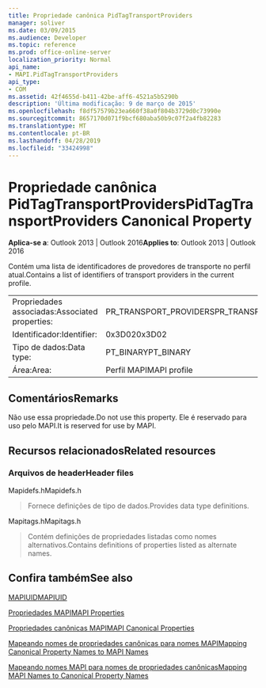 ```yaml
---
title: Propriedade canônica PidTagTransportProviders
manager: soliver
ms.date: 03/09/2015
ms.audience: Developer
ms.topic: reference
ms.prod: office-online-server
localization_priority: Normal
api_name:
- MAPI.PidTagTransportProviders
api_type:
- COM
ms.assetid: 42f4655d-b411-42be-aff6-4521a5b5290b
description: 'Última modificação: 9 de março de 2015'
ms.openlocfilehash: f8df57579b23ea660f38a0f804b3729d0c73990e
ms.sourcegitcommit: 8657170d071f9bcf680aba50b9c07f2a4fb82283
ms.translationtype: MT
ms.contentlocale: pt-BR
ms.lasthandoff: 04/28/2019
ms.locfileid: "33424998"
---
```

# <a name="pidtagtransportproviders-canonical-property"></a><span data-ttu-id="de5cf-103">Propriedade canônica PidTagTransportProviders</span><span class="sxs-lookup"><span data-stu-id="de5cf-103">PidTagTransportProviders Canonical Property</span></span>

  
  
<span data-ttu-id="de5cf-104">**Aplica-se a**: Outlook 2013 | Outlook 2016</span><span class="sxs-lookup"><span data-stu-id="de5cf-104">**Applies to**: Outlook 2013 | Outlook 2016</span></span> 
  
<span data-ttu-id="de5cf-105">Contém uma lista de identificadores de provedores de transporte no perfil atual.</span><span class="sxs-lookup"><span data-stu-id="de5cf-105">Contains a list of identifiers of transport providers in the current profile.</span></span>
  
|||
|:-----|:-----|
|<span data-ttu-id="de5cf-106">Propriedades associadas:</span><span class="sxs-lookup"><span data-stu-id="de5cf-106">Associated properties:</span></span>  <br/> |<span data-ttu-id="de5cf-107">PR_TRANSPORT_PROVIDERS</span><span class="sxs-lookup"><span data-stu-id="de5cf-107">PR_TRANSPORT_PROVIDERS</span></span>  <br/> |
|<span data-ttu-id="de5cf-108">Identificador:</span><span class="sxs-lookup"><span data-stu-id="de5cf-108">Identifier:</span></span>  <br/> |<span data-ttu-id="de5cf-109">0x3D02</span><span class="sxs-lookup"><span data-stu-id="de5cf-109">0x3D02</span></span>  <br/> |
|<span data-ttu-id="de5cf-110">Tipo de dados:</span><span class="sxs-lookup"><span data-stu-id="de5cf-110">Data type:</span></span>  <br/> |<span data-ttu-id="de5cf-111">PT_BINARY</span><span class="sxs-lookup"><span data-stu-id="de5cf-111">PT_BINARY</span></span>  <br/> |
|<span data-ttu-id="de5cf-112">Área:</span><span class="sxs-lookup"><span data-stu-id="de5cf-112">Area:</span></span>  <br/> |<span data-ttu-id="de5cf-113">Perfil MAPI</span><span class="sxs-lookup"><span data-stu-id="de5cf-113">MAPI profile</span></span>  <br/> |
   
## <a name="remarks"></a><span data-ttu-id="de5cf-114">Comentários</span><span class="sxs-lookup"><span data-stu-id="de5cf-114">Remarks</span></span>

<span data-ttu-id="de5cf-115">Não use essa propriedade.</span><span class="sxs-lookup"><span data-stu-id="de5cf-115">Do not use this property.</span></span> <span data-ttu-id="de5cf-116">Ele é reservado para uso pelo MAPI.</span><span class="sxs-lookup"><span data-stu-id="de5cf-116">It is reserved for use by MAPI.</span></span>
  
## <a name="related-resources"></a><span data-ttu-id="de5cf-117">Recursos relacionados</span><span class="sxs-lookup"><span data-stu-id="de5cf-117">Related resources</span></span>

### <a name="header-files"></a><span data-ttu-id="de5cf-118">Arquivos de header</span><span class="sxs-lookup"><span data-stu-id="de5cf-118">Header files</span></span>

<span data-ttu-id="de5cf-119">Mapidefs.h</span><span class="sxs-lookup"><span data-stu-id="de5cf-119">Mapidefs.h</span></span>
  
> <span data-ttu-id="de5cf-120">Fornece definições de tipo de dados.</span><span class="sxs-lookup"><span data-stu-id="de5cf-120">Provides data type definitions.</span></span>
    
<span data-ttu-id="de5cf-121">Mapitags.h</span><span class="sxs-lookup"><span data-stu-id="de5cf-121">Mapitags.h</span></span>
  
> <span data-ttu-id="de5cf-122">Contém definições de propriedades listadas como nomes alternativos.</span><span class="sxs-lookup"><span data-stu-id="de5cf-122">Contains definitions of properties listed as alternate names.</span></span>
    
## <a name="see-also"></a><span data-ttu-id="de5cf-123">Confira também</span><span class="sxs-lookup"><span data-stu-id="de5cf-123">See also</span></span>



[<span data-ttu-id="de5cf-124">MAPIUID</span><span class="sxs-lookup"><span data-stu-id="de5cf-124">MAPIUID</span></span>](mapiuid.md)


[<span data-ttu-id="de5cf-125">Propriedades MAPI</span><span class="sxs-lookup"><span data-stu-id="de5cf-125">MAPI Properties</span></span>](mapi-properties.md)
  
[<span data-ttu-id="de5cf-126">Propriedades canônicas MAPI</span><span class="sxs-lookup"><span data-stu-id="de5cf-126">MAPI Canonical Properties</span></span>](mapi-canonical-properties.md)
  
[<span data-ttu-id="de5cf-127">Mapeando nomes de propriedades canônicas para nomes MAPI</span><span class="sxs-lookup"><span data-stu-id="de5cf-127">Mapping Canonical Property Names to MAPI Names</span></span>](mapping-canonical-property-names-to-mapi-names.md)
  
[<span data-ttu-id="de5cf-128">Mapeando nomes MAPI para nomes de propriedades canônicas</span><span class="sxs-lookup"><span data-stu-id="de5cf-128">Mapping MAPI Names to Canonical Property Names</span></span>](mapping-mapi-names-to-canonical-property-names.md)

